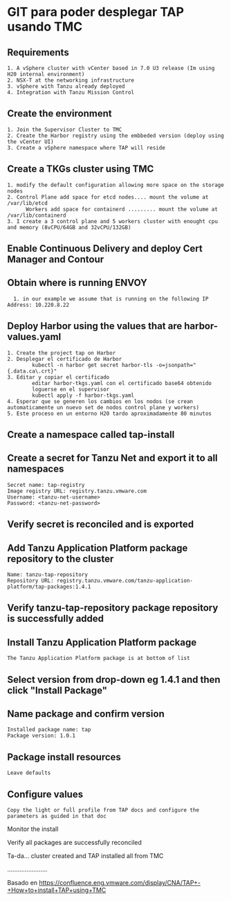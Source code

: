 # GIT para poder desplegar TAP usando TMC 

## Requirements
    1. A vSphere cluster with vCenter based in 7.0 U3 release (Im using H20 internal environment)
    2. NSX-T at the networking infrastructure
    3. vSphere with Tanzu already deployed
    4. Integration with Tanzu Mission Control

## Create the environment
    1. Join the Supervisor Cluster to TMC
    2. Create the Harbor registry using the embbeded version (deploy using the vCenter UI)
    3. Create a vSphere namespace where TAP will reside

## Create a TKGs cluster using TMC
    1. modify the default configuration allowing more space on the storage nodes
    2. Control Plane add space for etcd nodes.... mount the volume at /var/lib/etcd
          Workers add space for containerd ......... mount the volume at /var/lib/containerd
    3. I create a 3 control plane and 5 workers cluster with enought cpu and memory (8vCPU/64GB and 32vCPU/132GB)

## Enable Continuous Delivery and deploy Cert Manager and Contour 

## Obtain where is running ENVOY
      1. in our example we assume that is running on the following IP Address: 10.220.8.22
      
## Deploy Harbor using the values that are harbor-values.yaml
    1. Create the project tap on Harbor
    2. Desplegar el certificado de Harbor
            kubectl -n harbor get secret harbor-tls -o=jsonpath="{.data.ca\.crt}" 
    3. Editar y copiar el certificado
            editar harbor-tkgs.yaml con el certificado base64 obtenido
            loguerse en el supervisor
            kubectl apply -f harbor-tkgs.yaml
    4. Esperar que se generen los cambios en los nodos (se crean automaticamente un nuevo set de nodos control plane y workers)
    5. Este proceso en un entorno H20 tardo aproximadamente 80 minutos

## Create a namespace called tap-install

## Create a secret for Tanzu Net and export it to all namespaces
    Secret name: tap-registry
    Image registry URL: registry.tanzu.vmware.com
    Username: <tanzu-net-username>
    Password: <tanzu-net-password>

## Verify secret is reconciled and is exported

## Add Tanzu Application Platform package repository to the cluster
    Name: tanzu-tap-repository
    Repository URL: registry.tanzu.vmware.com/tanzu-application-platform/tap-packages:1.4.1

## Verify tanzu-tap-repository package repository is successfully added

## Install Tanzu Application Platform package
    The Tanzu Application Platform package is at bottom of list

## Select version from drop-down eg 1.4.1 and then click "Install Package"

## Name package and confirm version
    Installed package name: tap
    Package version: 1.0.1

## Package install resources
    Leave defaults

## Configure values
    Copy the light or full profile from TAP docs and configure the parameters as guided in that doc

Monitor the install

Verify all packages are successfully reconciled

Ta-da... cluster created and TAP installed all from TMC
  
.......................

  Basado en https://confluence.eng.vmware.com/display/CNA/TAP+-+How+to+install+TAP+using+TMC
